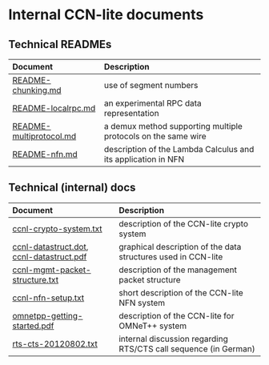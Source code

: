 # Internal CCN-lite documents

## Technical READMEs
Document                                                    | Description
:---------------------------------------------------------- | :----------------
[README-chunking.md](internal/README-chunking.md)           | use of segment numbers
[README-localrpc.md](internal/README-localrpc.md)           | an experimental RPC data representation
[README-multiprotocol.md](internal/README-multiprotocol.md) | a demux method supporting multiple protocols on the same wire
[README-nfn.md](internal/README-nfn.md)                     | description of the Lambda Calculus and its application in NFN


## Technical (internal) docs
Document                                                  | Description
:-------------------------------------------------------- | :----------------
[ccnl-crypto-system.txt](internal/ccnl-crypto-system.txt) | description of the CCN-lite crypto system
[ccnl-datastruct.dot](internal/ccnl-datastruct.dot), [ccnl-datastruct.pdf](internal/ccnl-datastruct.pdf) | graphical description of the data structures used in CCN-lite
[ccnl-mgmt-packet-structure.txt](internal/ccnl-mgmt-packet-structure.txt) | description of the management packet structure
[ccnl-nfn-setup.txt](internal/ccnl-nfn-setup.txt)         | short description of the CCN-lite NFN system
[omnetpp-getting-started.pdf](internal/omnetpp-getting-started.pdf) | description of the CCN-lite for OMNeT++ system
[rts-cts-20120802.txt](internal/rts-cts-20120802.txt)     | internal discussion regarding RTS/CTS call sequence (in German)
